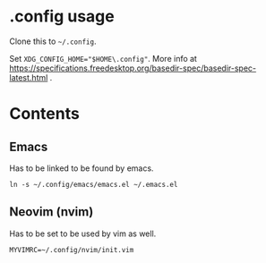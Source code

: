 # .config usage

Clone this to `~/.config`.

Set `XDG_CONFIG_HOME="$HOME\.config"`.
More info at
https://specifications.freedesktop.org/basedir-spec/basedir-spec-latest.html
.


# Contents

## Emacs

Has to be linked to be found by emacs.

`ln -s ~/.config/emacs/emacs.el ~/.emacs.el`


## Neovim (nvim)

Has to be set to be used by vim as well.

`MYVIMRC=~/.config/nvim/init.vim`

